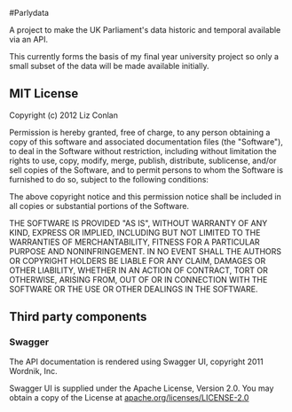 #Parlydata

A project to make the UK Parliament's data historic and temporal available via an API.

This currently forms the basis of my final year university project so only a small subset of the data will be made available initially.

## MIT License

Copyright (c) 2012 Liz Conlan

Permission is hereby granted, free of charge, to any person obtaining a copy of this software and associated documentation files (the "Software"), to deal in the Software without restriction, including without limitation the rights to use, copy, modify, merge, publish, distribute, sublicense, and/or sell copies of the Software, and to permit persons to whom the Software is furnished to do so, subject to the following conditions:

The above copyright notice and this permission notice shall be included in all copies or substantial portions of the Software.

THE SOFTWARE IS PROVIDED "AS IS", WITHOUT WARRANTY OF ANY KIND, EXPRESS OR IMPLIED, INCLUDING BUT NOT LIMITED TO THE WARRANTIES OF MERCHANTABILITY, FITNESS FOR A PARTICULAR PURPOSE AND NONINFRINGEMENT. IN NO EVENT SHALL THE AUTHORS OR COPYRIGHT HOLDERS BE LIABLE FOR ANY CLAIM, DAMAGES OR OTHER LIABILITY, WHETHER IN AN ACTION OF CONTRACT, TORT OR OTHERWISE, ARISING FROM, OUT OF OR IN CONNECTION WITH THE SOFTWARE OR THE USE OR OTHER DEALINGS IN THE SOFTWARE.

## Third party components

### Swagger

The API documentation is rendered using Swagger UI, copyright 2011 Wordnik, Inc.

Swagger UI is supplied under the Apache License, Version 2.0. You may obtain a copy of the License at [apache.org/licenses/LICENSE-2.0](http://apache.org/licenses/LICENSE-2.0)